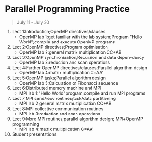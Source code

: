 # Parallel Programming Practice
> July 11 - July 30

1.  Lect 1:Introduction;OpenMP directives/clauses
    - OpenMP lab 1:get familiar with the lab system;Program "Hello World";compile and execute OpenMP programs
2.  Lect 2:OpenMP directives;Program optimisation
    - OpenMP lab 2:general matrix multiplication CC+AB
3.  Lect 3:OpenMP synchronisation;Recursion and data depen-dency
    - OpenMP lab 3:reduction and scan operations
4.  Lect 4:Further OpenMP directives/clauses;Parallel algorithm design
    - OpenMP lab 4:matrix multiplication C=AA'
5.  Lect 5:OpenMP tasks;Parallel algorithm design
    - OpenMP lab 5:Calculation of Fibonacci sequence
6.  Lect 6:Distributed memory machine and MPI
    - MPI lab 1:"Hello World"program;compile and run MPI programs
7.  Lect 7:MPI send/recv routines;task/data partitioning
    - MPI lab 2 general matrix multiplication CC+AB
8.  Lect 8:MPI collective communication routines
    - MPI lab 3:reduction and scan operations
9.  Lect 9:More MPI routines;parallel algorithm design; MPl+OpenMP programming
    - MPI lab 4:matrix multiplication C=AA'
10. Student presentations